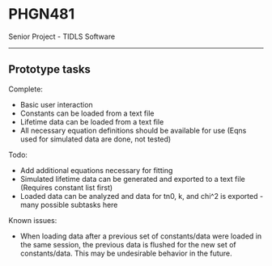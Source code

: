PHGN481
=======

Senior Project - TIDLS Software


-------------------
Prototype tasks
-------------------

Complete:
- Basic user interaction
- Constants can be loaded from a text file
- Lifetime data can be loaded from a text file
- All necessary equation definitions should be available for use (Eqns used for simulated data are done, not tested)

Todo:
- Add additional equations necessary for fitting
- Simulated lifetime data can be generated and exported to a text file (Requires constant list first)
- Loaded data can be analyzed and data for tn0, k, and chi^2 is exported
	-many possible subtasks here

Known issues:
- When loading data after a previous set of constants/data were loaded
	in the same session, the previous data is flushed for the new
	set of constants/data.  This may be undesirable behavior in the
	future.
